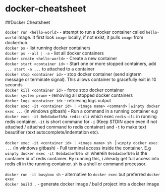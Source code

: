 # docker-cheatsheet
##Docker Cheatsheet

`docker run <hello-world>` - attempt to run a docker container called `hello-world` image. It first look `image` locally, if not exist, it pulls `image` from dockerhub. <br/>
`docker ps` - list running docker containers
<br/>
`docker ps --all | -a` - list all docker containers
<br/>
`docker create <hello-world>` -  Create a new container
<br/>
`docker start <container id>` - Start one or more stopped containers, add `... start -a ...` to attached to a container
<br/>
`docker stop <container id>` - stop docker container (send sigterm message or terminate signal). This allows container to gracefully exit in 10 seconds
<br/>
`docker kill <container id>` - force stop docker container
<br/>
`docker system prune` - removing all stopped docker containers
<br/>
`docker logs <container id>` - retrieving logs output
<br/>
`docker exec -it <container id> | <image name> <command>` | `winpty docker exec ...` (in windows gitbash) - Run a command in a running container e.g `docker exec -it 0ebdadaefb9a redis-cli` which exec `redis-cli` in running redis container. `-it` is short command for `-i` (Keep STDIN open even if not attached / attached command to redis container) and `-t` to make text beautifier (text autocomplete/indentation etc).
<br/>
<br/>
`docker exec -it <container id> | <image name> sh ` | `winpty docker exec ...` (in windows gitbash) - Full terminal access inside the container. E.g  `winpty docker exec -it 0ebdadaefb9a sh` wherein `0ebdadaefb9a` is the container id of redis container. By running this, i already get full access into redis cli in the running container. `sh` is a shell or command processor.
<br/>
<br/>
`docker run -it busybox sh` - alternative to `docker exec` but preferred `docker exec`
<br/>
`docker build .` - generate docker image / build project into a docker image

